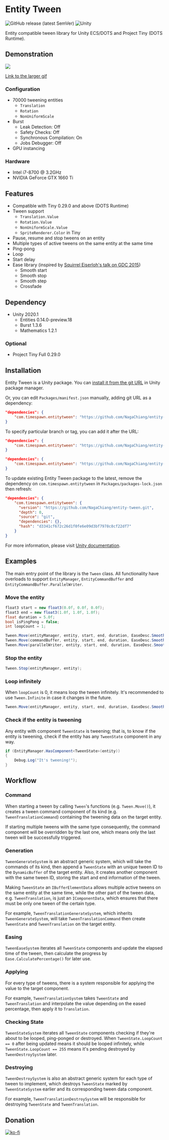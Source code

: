 # Entity Tween

![GitHub release (latest SemVer)](https://img.shields.io/github/v/release/nagachiang/entity-tween?sort=semver) ![Unity](https://github.com/NagaChiang/entity-tween/workflows/Unity/badge.svg)

Entity compatible tween library for Unity ECS/DOTS and Project Tiny (DOTS Runtime).

## Demonstration

![](https://i.imgur.com/3GM0RCE.gif)

[Link to the larger gif](https://i.imgur.com/3oZnviK.gif)

### Configuration

- 70000 tweening entities
    - `Translation`
    - `Rotation`
    - `NonUniformScale`
- Burst
    - Leak Detection: Off
    - Safety Checks: Off
    - Synchronous Compilation: On
    - Jobs Debugger: Off
- GPU instancing

### Hardware

- Intel i7-8700 @ 3.2GHz
- NVIDIA GeForce GTX 1660 Ti

## Features

- Compatible with Tiny 0.29.0 and above (DOTS Runtime)
- Tween support
    - `Translation.Value`
    - `Rotation.Value`
    - `NonUniformScale.Value`
    - `SpriteRenderer.Color` in Tiny
- Pause, resume and stop tweens on an entity
- Multiple types of active tweens on the same entity at the same time
- Ping-pong
- Loop
- Start delay
- Ease library (inspired by [Squirrel Eiserloh's talk on GDC 2015](https://www.youtube.com/watch?v=mr5xkf6zSzk))
    - Smooth start
    - Smooth stop
    - Smooth step
    - Crossfade

## Dependency

- Unity 2020.1
  - Entities 0.14.0-preview.18
  - Burst 1.3.6
  - Mathematics 1.2.1

### Optional

- Project Tiny Full 0.29.0

## Installation

Entity Tween is a Unity package. You can [install it from the git URL](https://docs.unity3d.com/2020.1/Documentation/Manual/upm-ui-giturl.html) in Unity package manager.

Or, you can edit `Packages/manifest.json` manually, adding git URL as a dependency:

```json
"dependencies": {
    "com.timespawn.entitytween": "https://github.com/NagaChiang/entity-tween.git"
}
```

To specify particular branch or tag, you can add it after the URL:

```json
"dependencies": {
    "com.timespawn.entitytween": "https://github.com/NagaChiang/entity-tween.git#develop"
}
```

```json
"dependencies": {
    "com.timespawn.entitytween": "https://github.com/NagaChiang/entity-tween.git#v0.1.0"
}
```

To update existing Entity Tween package to the latest, remove the dependency on `com.timespawn.entitytween` in `Packages/packages-lock.json` then refresh:

```json
"dependencies": {
    "com.timespawn.entitytween": {
      "version": "https://github.com/NagaChiang/entity-tween.git",
      "depth": 0,
      "source": "git",
      "dependencies": {},
      "hash": "d3341cf672c26d1f0fe6e09d3bf7978c8cf22df7"
    }
}
```

For more information, please visit [Unity documentation](https://docs.unity3d.com/2020.1/Documentation/Manual/upm-git.html).

## Examples

The main entry point of the library is the `Tween` class. All functionality have overloads to support `EntityManager`, `EntityCommandBuffer` and `EntityCommandBuffer.ParallelWriter`.

### Move the entity

```cs
float3 start = new float3(0.0f, 0.0f, 0.0f);
float3 end = new float3(1.0f, 1.0f, 1.0f);
float duration = 5.0f;
bool isPingPong = false;
int loopCount = 1;

Tween.Move(entityManager, entity, start, end, duration, EaseDesc.SmoothStep, isPingPong, loopCount);
Tween.Move(commandBuffer, entity, start, end, duration, EaseDesc.SmoothStep, isPingPong, loopCount);
Tween.Move(parallelWriter, entity, start, end, duration, EaseDesc.SmoothStep, isPingPong, loopCount);
```

### Stop the entity

```cs
Tween.Stop(entityManager, entity);
```

### Loop infinitely

When `loopCount` is 0, it means loop the tween infinitely. It's recommended to use `Tween.Infinite` in case it changes in the future.

```cs
Tween.Move(entityManager, entity, start, end, duration, EaseDesc.SmoothStep, isPingPong, Tween.Infinite);
```

### Check if the entity is tweening

Any entity with component `TweenState` is tweening; that is, to know if the entity is tweening, check if the entity has any `TweenState` component in any way.

```cs
if (EntityManager.HasComponent<TweenState>(entity))
{
    Debug.Log("It's tweening!");
}
```

## Workflow

### Command

When starting a tween by calling `Tween`'s functions (e.g. `Tween.Move()`), it creates a tween command component of its kind (e.g. `TweenTranslationCommand`) containing the tweening data on the target entity.

If starting multiple tweens with the same type consequently, the command component will be overridden by the last one, which means only the last tween will be successfully triggered.

### Generation

`TweenGenerateSystem` is an abstract generic system, which will take the commands of its kind, then append a `TweenState` with an unique tween ID to the `DynamicBuffer` of the target entity. Also, it creates another component with the same tween ID, storing the start and end information of the tween.

Making `TweenState` an `IBufferElementData` allows multiple active tweens on the same entity at the same time, while the other part of the tween data, e.g. `TweenTranslation`, is just an `IComponentData`, which ensures that there must be only one tween of the certain type.

For example, `TweenTranslationGenerateSystem`, which inherits `TweenGenerateSystem`, will take `TweenTranslationCommand` then create `TweenState` and `TweenTranslation` on the target entity.

### Easing

`TweenEaseSystem` iterates all `TweenState` components and update the elapsed time of the tween, then calculate the progress by `Ease.CalculatePercentage()` for later use.

### Applying

For every type of tweens, there is a system responsible for applying the value to the target component.

For example, `TweenTranslationSystem` takes `TweenState` and `TweenTranslation` and interpolate the value depending on the eased percentage, then apply it to `Translation`.

### Checking State

`TweenStateSystem` iterates all `TweenState` components checking if they're about to be looped, ping-ponged or destroyed. When `TweenState.LoopCount == 0` after being updated means it should be looped infinitely, while `TweenState.LoopCount == 255` means it's pending destroyed by `TweenDestroySystem` later.

### Destroying

`TweenDestroySystem` is also an abstract generic system for each type of tween to implement, which destroys `TweenState` marked by `TweenStateSystem` earlier and its corresponding tween data component.

For example, `TweenTranslationDestroySystem` will be responsible for destroying `TweenState` and `TweenTranslation`.

## Donation

[![ko-fi](https://www.ko-fi.com/img/githubbutton_sm.svg)](https://ko-fi.com/C0C12EHR2)